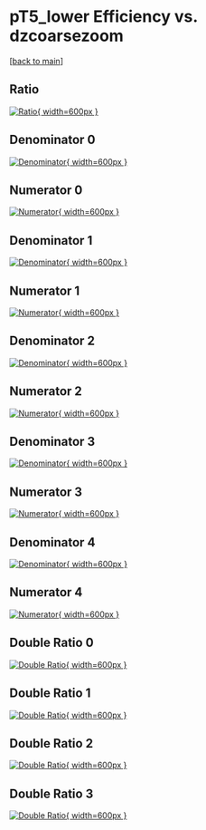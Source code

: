 # pT5_lower Efficiency vs. dzcoarsezoom

[[back to main](./)]



## Ratio

[![Ratio](../mtv/var/pT5_lower_vtr_321_1_eff_dzcoarsezoom.png){ width=600px }](../mtv/var/pT5_lower_vtr_321_1_eff_dzcoarsezoom.pdf)

## Denominator 0

[![Denominator](../mtv/den/pT5_lower_vtr_321_1_eff_dzcoarsezoom_den0.png){ width=600px }](../mtv/den/pT5_lower_vtr_321_1_eff_dzcoarsezoom_den0.pdf)

## Numerator 0

[![Numerator](../mtv/num/pT5_lower_vtr_321_1_eff_dzcoarsezoom_num0.png){ width=600px }](../mtv/num/pT5_lower_vtr_321_1_eff_dzcoarsezoom_num0.pdf)

## Denominator 1

[![Denominator](../mtv/den/pT5_lower_vtr_321_1_eff_dzcoarsezoom_den1.png){ width=600px }](../mtv/den/pT5_lower_vtr_321_1_eff_dzcoarsezoom_den1.pdf)

## Numerator 1

[![Numerator](../mtv/num/pT5_lower_vtr_321_1_eff_dzcoarsezoom_num1.png){ width=600px }](../mtv/num/pT5_lower_vtr_321_1_eff_dzcoarsezoom_num1.pdf)

## Denominator 2

[![Denominator](../mtv/den/pT5_lower_vtr_321_1_eff_dzcoarsezoom_den2.png){ width=600px }](../mtv/den/pT5_lower_vtr_321_1_eff_dzcoarsezoom_den2.pdf)

## Numerator 2

[![Numerator](../mtv/num/pT5_lower_vtr_321_1_eff_dzcoarsezoom_num2.png){ width=600px }](../mtv/num/pT5_lower_vtr_321_1_eff_dzcoarsezoom_num2.pdf)

## Denominator 3

[![Denominator](../mtv/den/pT5_lower_vtr_321_1_eff_dzcoarsezoom_den3.png){ width=600px }](../mtv/den/pT5_lower_vtr_321_1_eff_dzcoarsezoom_den3.pdf)

## Numerator 3

[![Numerator](../mtv/num/pT5_lower_vtr_321_1_eff_dzcoarsezoom_num3.png){ width=600px }](../mtv/num/pT5_lower_vtr_321_1_eff_dzcoarsezoom_num3.pdf)

## Denominator 4

[![Denominator](../mtv/den/pT5_lower_vtr_321_1_eff_dzcoarsezoom_den4.png){ width=600px }](../mtv/den/pT5_lower_vtr_321_1_eff_dzcoarsezoom_den4.pdf)

## Numerator 4

[![Numerator](../mtv/num/pT5_lower_vtr_321_1_eff_dzcoarsezoom_num4.png){ width=600px }](../mtv/num/pT5_lower_vtr_321_1_eff_dzcoarsezoom_num4.pdf)

## Double Ratio 0

[![Double Ratio](../mtv/ratio/pT5_lower_vtr_321_1_eff_dzcoarsezoom_ratio0.png){ width=600px }](../mtv/ratio/pT5_lower_vtr_321_1_eff_dzcoarsezoom_ratio0.pdf)

## Double Ratio 1

[![Double Ratio](../mtv/ratio/pT5_lower_vtr_321_1_eff_dzcoarsezoom_ratio1.png){ width=600px }](../mtv/ratio/pT5_lower_vtr_321_1_eff_dzcoarsezoom_ratio1.pdf)

## Double Ratio 2

[![Double Ratio](../mtv/ratio/pT5_lower_vtr_321_1_eff_dzcoarsezoom_ratio2.png){ width=600px }](../mtv/ratio/pT5_lower_vtr_321_1_eff_dzcoarsezoom_ratio2.pdf)

## Double Ratio 3

[![Double Ratio](../mtv/ratio/pT5_lower_vtr_321_1_eff_dzcoarsezoom_ratio3.png){ width=600px }](../mtv/ratio/pT5_lower_vtr_321_1_eff_dzcoarsezoom_ratio3.pdf)


